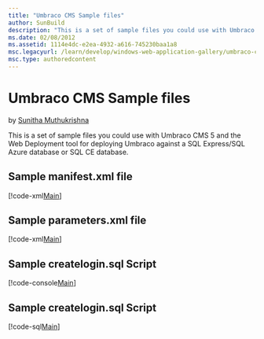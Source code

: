 ```yaml
---
title: "Umbraco CMS Sample files"
author: SunBuild
description: "This is a set of sample files you could use with Umbraco CMS 5 and the Web Deployment tool for deploying Umbraco against a SQL Express/SQL Azure database or..."
ms.date: 02/08/2012
ms.assetid: 1114e4dc-e2ea-4932-a616-745230baa1a8
msc.legacyurl: /learn/develop/windows-web-application-gallery/umbraco-cms-sample-files
msc.type: authoredcontent
---
```

Umbraco CMS Sample files
====================
by [Sunitha Muthukrishna](https://github.com/SunBuild)

This is a set of sample files you could use with Umbraco CMS 5 and the Web Deployment tool for deploying Umbraco against a SQL Express/SQL Azure database or SQL CE database.

## Sample manifest.xml file

[!code-xml[Main](umbraco-cms-sample-files/samples/sample1.xml)]

## Sample parameters.xml file

[!code-xml[Main](umbraco-cms-sample-files/samples/sample2.xml)]

## Sample createlogin.sql Script

[!code-console[Main](umbraco-cms-sample-files/samples/sample3.cmd)]

## Sample createlogin.sql Script

[!code-sql[Main](umbraco-cms-sample-files/samples/sample4.sql)]